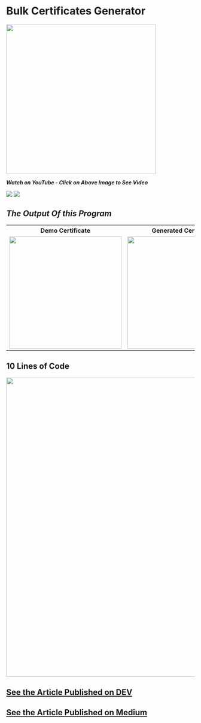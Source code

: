 # Bulk Certificates Generator

<a href="https://www.youtube.com/embed/Arrni3wgb0I?autoplay=1"><img src="https://i.ytimg.com/vi/Arrni3wgb0I/maxresdefault.jpg" width=400px> </a>

***Watch on YouTube - Click on Above Image to See Video*** 

![](https://img.shields.io/youtube/views/Arrni3wgb0I?style=social)     ![](https://img.shields.io/youtube/likes/Arrni3wgb0I?style=social)

## <h2><i>The Output Of this Program </i></h2>

<div align="center">
  <table style="width:100%">
  <tr>
    <th>Demo Certificate</th>
    <th>Generated Certificate</th> 
  </tr>
  <tr>
    <td><img src="https://raw.githubusercontent.com/bhargav-joshi/Certificates-Generator/master/certificate.jpg" width=300px></td>
   <td><img src="https://raw.githubusercontent.com/bhargav-joshi/Certificates-Generator/master/pictures/This%20is%20My%20Name.jpg" width=300px></td>
  </tr>
</table>
</div>

## <h2>10 Lines of Code </h2>
<img src="https://github.com/bhargav-joshi/Certificates-Generator/blob/master/carbon%20(2).png" width=800px>


## [See the Article Published on DEV](https://dev.to/bhargavjoshi/automatic-certificate-generator-in-python-10-lines-code-must-watch-automation-how-to-117o)

## [See the Article Published on Medium](https://bhargavjoshi55.medium.com/make-an-automatic-certificate-generator-in-python-10-lines-code-automation-how-to-90f383ffb326)
